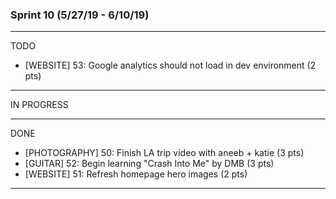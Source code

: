 ### Sprint 10 (5/27/19 - 6/10/19)

------------------------------------
TODO
- [WEBSITE] 53: Google analytics should not load in dev environment (2 pts)

------------------------------------    
IN PROGRESS

------------------------------------
DONE
- [PHOTOGRAPHY] 50: Finish LA trip video with aneeb + katie (3 pts)
- [GUITAR] 52: Begin learning "Crash Into Me" by DMB (3 pts)
- [WEBSITE] 51: Refresh homepage hero images (2 pts)
------------------------------------
